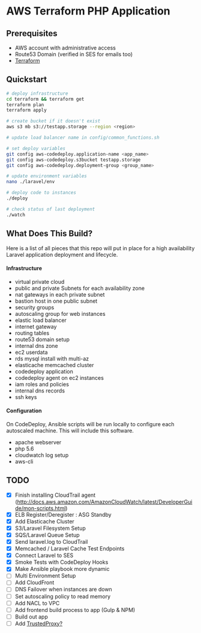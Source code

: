 # AWS Terraform PHP Application

## Prerequisites

- AWS account with administrative access
- Route53 Domain (verified in SES for emails too)
- [Terraform](http://terraform.io)

## Quickstart
```sh
# deploy infrastructure
cd terraform && terraform get
terraform plan
terraform apply

# create bucket if it doesn't exist
aws s3 mb s3://testapp.storage --region <region>

# update load balancer name in config/common_functions.sh

# set deploy variables
git config aws-codedeploy.application-name <app_name>
git config aws-codedeploy.s3bucket testapp.storage
git config aws-codedeploy.deployment-group <group_name>

# update environment variables
nano ./laravel/env

# deploy code to instances
./deploy

# check status of last deployment
./watch
```

## What Does This Build?
Here is a list of all pieces that this repo will put in place for a high availability
Laravel application deployment and lifecycle.

#### Infrastructure
- virtual private cloud
- public and private Subnets for each availability zone
- nat gateways in each private subnet
- bastion host in one public subnet
- security groups
- autoscaling group for web instances
- elastic load balancer
- internet gateway
- routing tables
- route53 domain setup
- internal dns zone
- ec2 userdata
- rds mysql install with multi-az
- elasticache memcached cluster
- codedeploy application
- codedeploy agent on ec2 instances
- iam roles and policies
- internal dns records
- ssh keys

#### Configuration
On CodeDeploy, Ansible scripts will be run locally to configure each autoscaled machine.
This will include this software.
- apache webserver
- php 5.6
- cloudwatch log setup
- aws-cli

## TODO

- [X] Finish installing CloudTrail agent (http://docs.aws.amazon.com/AmazonCloudWatch/latest/DeveloperGuide/mon-scripts.html)
- [X] ELB Register/Deregister : ASG Standby
- [X] Add Elasticache Cluster
- [X] S3/Laravel Filesystem Setup
- [X] SQS/Laravel Queue Setup
- [X] Send laravel.log to CloudTrail
- [X] Memcached / Laravel Cache Test Endpoints
- [X] Connect Laravel to SES
- [X] Smoke Tests with CodeDeploy Hooks
- [X] Make Ansible playbook more dynamic
- [ ] Multi Environment Setup
- [ ] Add CloudFront
- [ ] DNS Failover when instances are down
- [ ] Set autoscaling policy to read memory
- [ ] Add NACL to VPC
- [ ] Add frontend build process to app (Gulp & NPM)
- [ ] Build out app
- [ ] Add [TrustedProxy?](https://github.com/fideloper/TrustedProxy)
